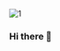 ![1](https://github.com/berkin12/berkin12/assets/117379942/eeb45aae-ce7a-4992-9a9d-24c3ad607b2b)

### Hi there 👋


<!--
**berkin12/berkin12** is a ✨ _special_ ✨ repository because its `README.md` (this file) appears on your GitHub profile.

Here are some ideas to get you started:

- 🔭 I’m currently working on ...
- 🌱 I’m currently learning ...
- 👯 I’m looking to collaborate on ...
- 🤔 I’m looking for help with ...
- 💬 Ask me about ...
- 📫 How to reach me: ...
- 😄 Pronouns: ...
- ⚡ Fun fact: ...
-->
